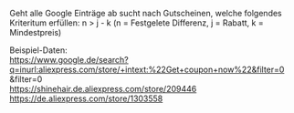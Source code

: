 Geht alle Google Einträge ab sucht nach Gutscheinen, welche folgendes Kriteritum erfüllen: n > j - k (n = Festgelete Differenz, j = Rabatt, k = Mindestpreis)


Beispiel-Daten:<br />
https://www.google.de/search?q=inurl:aliexpress.com/store/+intext:%22Get+coupon+now%22&filter=0<br />
&filter=0<br />
https://shinehair.de.aliexpress.com/store/209446<br />
https://de.aliexpress.com/store/1303558<br />
